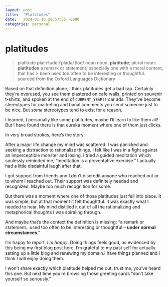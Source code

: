 ```yaml
---
layout: post
title:  "Platitudes"
date:   2024-01-16 20:57:55 -0600
categories: personal
---
```


# platitudes

> platitude
> plat·i·tude
> /ˈpladəˌto͞od/
> noun
> noun: **platitude**; plural noun: **platitudes**
> a remark or statement, especially one with a moral content, that has > been used too often to be interesting or thoughtful.
sourced from the Oxford Languages Dictionary

Based on that definition alone, I think platitudes get a bad rap. Certainly they’re overused, you see them plastered on cafe walls, printed on souvenir t-shirts, and spoken at the end of `CURRENT_YEAR()` car ads. They’ve become stereotypes for marketing and banal comments you send someone just to be nice. But *some* stereotypes tend to exist for a reason.

I learned, I personally like some platitudes, maybe I’ll learn to like them all! But I have found there is that eureka moment where one of them just clicks.

In very broad strokes, here’s the story: 

After a major life change my mind was scattered. I was panicked and seeking a distraction to rationalize things. I felt like I was in a fight against an imperceptible monster and losing. I tried a guided meditation which soulessly reminded me, “meditation is a preventative exercise.” I actually had a little disdainful laugh after that.

I got support from friends and I don’t discredit anyone who reached out or to whom I reached out. Their support was definitely needed and recognized. Maybe too much recognition for some.

But there was a moment where one of those platitudes just fell into place. It was simple, but at that moment it felt thoughtful. It was exactly what I needed to hear. My mind distilled it out of all the rationalizing and metaphorical thoughts I was spiraling through. 

And maybe that’s the context the definition is missing: “a remark or statement…used too often to be interesting or thoughtful – **under normal circumstances**.”

I’m happy to report, *I’m happy*. Doing things feels good, as evidenced by this being my first blog post here. I’m grateful to my past self for actually setting up a little blog and renewing my domain.I have things planned and I think I will enjoy doing them.

I won’t share exactly which platitude helped me out, trust me, you’ve heard this one. But next time you’re browsing those greeting cards “don’t take yourself so seriously.”
